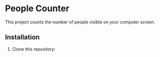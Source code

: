 # People Counter

This project counts the number of people visible on your computer screen.

## Installation

1. Clone this repository: